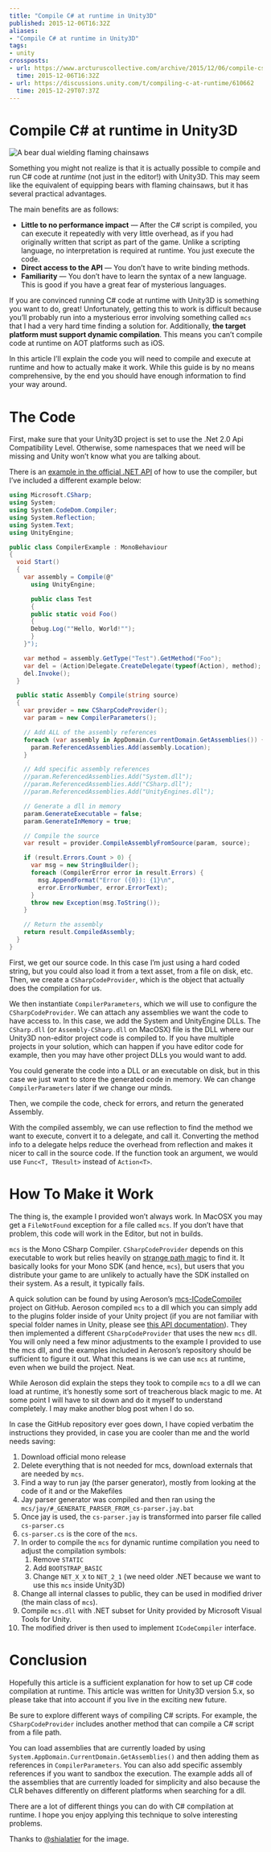 ```yaml
---
title: "Compile C# at runtime in Unity3D"
published: 2015-12-06T16:32Z
aliases:
- "Compile C# at runtime in Unity3D"
tags:
- unity
crossposts:
- url: https://www.arcturuscollective.com/archive/2015/12/06/compile-cs-in-unity3d.html
  time: 2015-12-06T16:32Z
- url: https://discussions.unity.com/t/compiling-c-at-runtime/610662
  time: 2015-12-29T07:37Z
---
```


# Compile C# at runtime in Unity3D

![A bear dual wielding flaming chainsaws](201512061632-bear.png)

Something you might not realize is that it is actually possible to compile and run C# code at _runtime_ (not just in the editor!) with Unity3D. This may seem like the equivalent of equipping bears with flaming chainsaws, but it has several practical advantages.

The main benefits are as follows:

- **Little to no performance impact** — After the C# script is compiled, you can execute it repeatedly with very little overhead, as if you had originally written that script as part of the game. Unlike a scripting language, no interpretation is required at runtime. You just execute the code.
- **Direct access to the API** — You don’t have to write binding methods.
- **Familiarity** — You don’t have to learn the syntax of a new language. This is good if you have a great fear of mysterious languages.

If you are convinced running C# code at runtime with Unity3D is something you want to do, great! Unfortunately, getting this to work is difficult because you’ll probably run into a mysterious error involving something called `mcs` that I had a very hard time finding a solution for. Additionally, **the target platform must support dynamic compilation**. This means you can’t compile code at runtime on AOT platforms such as iOS.

In this article I’ll explain the code you will need to compile and execute at runtime and how to actually make it work. While this guide is by no means comprehensive, by the end you should have enough information to find your way around.

# The Code

First, make sure that your Unity3D project is set to use the .Net 2.0 Api Compatibility Level. Otherwise, some namespaces that we need will be missing and Unity won’t know what you are talking about.

There is an [example in the official .NET API](https://msdn.microsoft.com/en-us/library/saf5ce06) of how to use the compiler, but I’ve included a different example below:

```cs
using Microsoft.CSharp;
using System;
using System.CodeDom.Compiler;
using System.Reflection;
using System.Text;
using UnityEngine;

public class CompilerExample : MonoBehaviour
{
  void Start()
  {
    var assembly = Compile(@"
      using UnityEngine;

      public class Test
      {
      public static void Foo()
      {
      Debug.Log(""Hello, World!"");
      }
    }");

    var method = assembly.GetType("Test").GetMethod("Foo");
    var del = (Action)Delegate.CreateDelegate(typeof(Action), method);
    del.Invoke();
  }

  public static Assembly Compile(string source)
  {
    var provider = new CSharpCodeProvider();
    var param = new CompilerParameters();

    // Add ALL of the assembly references
    foreach (var assembly in AppDomain.CurrentDomain.GetAssemblies()) {
      param.ReferencedAssemblies.Add(assembly.Location);
    }

    // Add specific assembly references
    //param.ReferencedAssemblies.Add("System.dll");
    //param.ReferencedAssemblies.Add("CSharp.dll");
    //param.ReferencedAssemblies.Add("UnityEngines.dll");

    // Generate a dll in memory
    param.GenerateExecutable = false;
    param.GenerateInMemory = true;

    // Compile the source
    var result = provider.CompileAssemblyFromSource(param, source);

    if (result.Errors.Count > 0) {
      var msg = new StringBuilder();
      foreach (CompilerError error in result.Errors) {
        msg.AppendFormat("Error ({0}): {1}\n",
        error.ErrorNumber, error.ErrorText);
      }
      throw new Exception(msg.ToString());
    }

    // Return the assembly
    return result.CompiledAssembly;
  }
}
```

First, we get our source code. In this case I’m just using a hard coded string, but you could also load it from a text asset, from a file on disk, etc. Then, we create a `CSharpCodeProvider`, which is the object that actually does the compilation for us.

We then instantiate `CompilerParameters`, which we will use to configure the `CSharpCodeProvider`. We can attach any assemblies we want the code to have access to. In this case, we add the System and UnityEngine DLLs. The `CSharp.dll` (or `Assembly-CSharp.dll` on MacOSX) file is the DLL where our Unity3D non-editor project code is compiled to. If you have multiple projects in your solution, which can happen if you have editor code for example, then you may have other project DLLs you would want to add.

You could generate the code into a DLL or an executable on disk, but in this case we just want to store the generated code in memory. We can change `CompilerParameters` later if we change our minds.

Then, we compile the code, check for errors, and return the generated Assembly.

With the compiled assembly, we can use reflection to find the method we want to execute, convert it to a delegate, and call it. Converting the method info to a delegate helps reduce the overhead from reflection and makes it nicer to call in the source code. If the function took an argument, we would use `Func<T, TResult>` instead of `Action<T>`.

# How To Make it Work

The thing is, the example I provided won’t always work. In MacOSX you may get a `FileNotFound` exception for a file called `mcs`. If you don’t have that problem, this code will work in the Editor, but not in builds.

`mcs` is the Mono CSharp Compiler. `CSharpCodeProvider` depends on this executable to work but relies heavily on [strange path magic](https://github.com/mono/mono/blob/2748244/mcs/class/System/Microsoft.CSharp/CSharpCodeCompiler.cs#L61) to find it. It basically looks for your Mono SDK (and hence, `mcs`), but users that you distribute your game to are unlikely to actually have the SDK installed on their system. As a result, it typically fails.

A quick solution can be found by using Aeroson’s [mcs-ICodeCompiler](https://github.com/aeroson/mcs-ICodeCompiler) project on GitHub. Aeroson compiled `mcs` to a dll which you can simply add to the plugins folder inside of your Unity project (if you are not familiar with special folder names in Unity, please see [this API documentation](https://docs.unity3d.com/Manual/SpecialFolders.html)). They then implemented a different `CSharpCodeProvider` that uses the new `mcs` dll. You will only need a few minor adjustments to the example I provided to use the mcs dll, and the examples included in Aeroson’s repository should be sufficient to figure it out. What this means is we can use `mcs` at runtime, even when we build the project. Neat.

While Aeroson did explain the steps they took to compile `mcs` to a dll we can load at runtime, it’s honestly some sort of treacherous black magic to me. At some point I will have to sit down and do it myself to understand completely. I may make another blog post when I do so.

In case the GitHub repository ever goes down, I have copied verbatim the instructions they provided, in case you are cooler than me and the world needs saving:

1. Download official mono release
2. Delete everything that is not needed for mcs, download externals that are needed by `mcs`.
3. Find a way to run jay (the parser generator), mostly from looking at the code of it and or the Makefiles
4. Jay parser generator was compiled and then ran using the `mcs/jay/#_GENERATE_PARSER_FROM_cs-parser.jay.bat`
5. Once jay is used, the `cs-parser.jay` is transformed into parser file called `cs-parser.cs`
6. `cs-parser.cs` is the core of the `mcs`.
7. In order to compile the `mcs` for dynamic runtime compilation you need to adjust the compilation symbols:
    1. Remove `STATIC`
    2. Add `BOOTSTRAP_BASIC`
    3. Change `NET_X_X` to `NET_2_1` (we need older .NET because we want to use this `mcs` inside Unity3D)
8. Change all internal classes to public, they can be used in modified driver (the main class of `mcs`).
9. Compile `mcs.dll` with .NET subset for Unity provided by Microsoft Visual Tools for Unity.
10. The modified driver is then used to implement `ICodeCompiler` interface.

# Conclusion

Hopefully this article is a sufficient explanation for how to set up C# code compilation at runtime. This article was written for Unity3D version 5.x, so please take that into account if you live in the exciting new future.

Be sure to explore different ways of compiling C# scripts. For example, the `CSharpCodeProvider` includes another method that can compile a C# script from a file path.

You can load assemblies that are currently loaded by using `System.AppDomain.CurrentDomain.GetAssemblies()` and then adding them as references in `CompilerParameters`. You can also add specific assembly references if you want to sandbox the execution. The example adds all of the assemblies that are currently loaded for simplicity and also because the CLR behaves differently on different platforms when searching for a dll.

There are a lot of different things you can do with C# compilation at runtime. I hope you enjoy applying this technique to solve interesting problems.

Thanks to [@shialatier](https://twitter.com/shialatier/status/767990123954774016) for the image.
